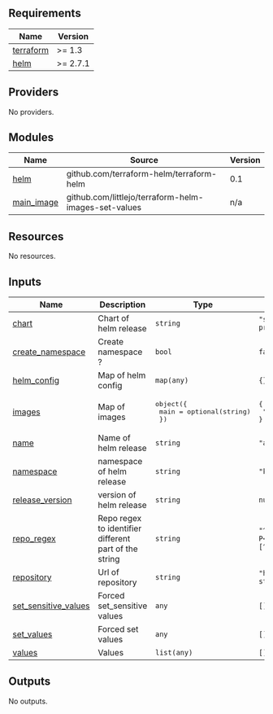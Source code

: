 <!-- BEGIN_TF_DOCS -->
## Requirements

| Name | Version |
|------|---------|
| <a name="requirement_terraform"></a> [terraform](#requirement\_terraform) | >= 1.3 |
| <a name="requirement_helm"></a> [helm](#requirement\_helm) | >= 2.7.1 |

## Providers

No providers.

## Modules

| Name | Source | Version |
|------|--------|---------|
| <a name="module_helm"></a> [helm](#module\_helm) | github.com/terraform-helm/terraform-helm | 0.1 |
| <a name="module_main_image"></a> [main\_image](#module\_main\_image) | github.com/littlejo/terraform-helm-images-set-values | n/a |

## Resources

No resources.

## Inputs

| Name | Description | Type | Default | Required |
|------|-------------|------|---------|:--------:|
| <a name="input_chart"></a> [chart](#input\_chart) | Chart of helm release | `string` | `"secrets-store-csi-driver-provider-aws"` | no |
| <a name="input_create_namespace"></a> [create\_namespace](#input\_create\_namespace) | Create namespace ? | `bool` | `false` | no |
| <a name="input_helm_config"></a> [helm\_config](#input\_helm\_config) | Map of helm config | `map(any)` | `{}` | no |
| <a name="input_images"></a> [images](#input\_images) | Map of images | <pre>object({<br>    main = optional(string)<br>  })</pre> | <pre>{<br>  "main": null<br>}</pre> | no |
| <a name="input_name"></a> [name](#input\_name) | Name of helm release | `string` | `"aws-secrets-manager"` | no |
| <a name="input_namespace"></a> [namespace](#input\_namespace) | namespace of helm release | `string` | `"kube-system"` | no |
| <a name="input_release_version"></a> [release\_version](#input\_release\_version) | version of helm release | `string` | `null` | no |
| <a name="input_repo_regex"></a> [repo\_regex](#input\_repo\_regex) | Repo regex to identifier different part of the string | `string` | `"^(?:(?P<url>[^/]+))?(?:/(?P<image>[^:]*))??(?::(?P<tag>[^:]*))"` | no |
| <a name="input_repository"></a> [repository](#input\_repository) | Url of repository | `string` | `"https://aws.github.io/secrets-store-csi-driver-provider-aws"` | no |
| <a name="input_set_sensitive_values"></a> [set\_sensitive\_values](#input\_set\_sensitive\_values) | Forced set\_sensitive values | `any` | `[]` | no |
| <a name="input_set_values"></a> [set\_values](#input\_set\_values) | Forced set values | `any` | `[]` | no |
| <a name="input_values"></a> [values](#input\_values) | Values | `list(any)` | `[]` | no |

## Outputs

No outputs.
<!-- END_TF_DOCS -->